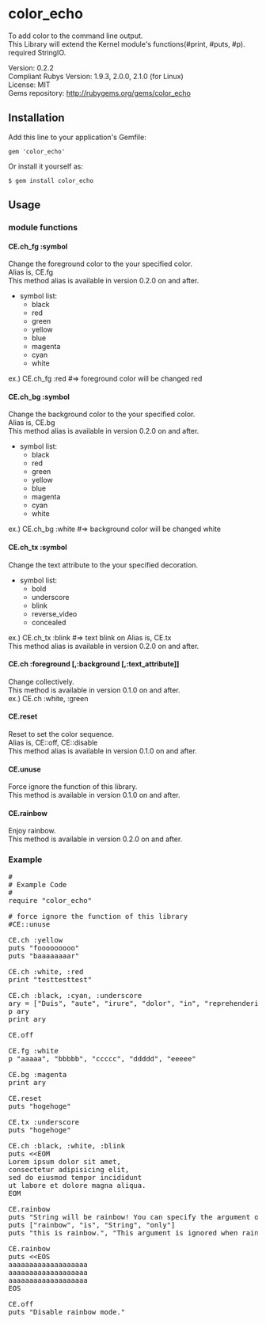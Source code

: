 # color_echo
To add color to the command line output.  
This Library will extend the Kernel module's functions(#print, #puts, #p).   
required StringIO.   

Version: 0.2.2   
Compliant Rubys Version: 1.9.3, 2.0.0, 2.1.0 (for Linux)  
License: MIT  
Gems repository: http://rubygems.org/gems/color_echo

## Installation

Add this line to your application's Gemfile:

    gem 'color_echo'

Or install it yourself as:

    $ gem install color_echo

## Usage

### module functions
#### CE.ch_fg :symbol
Change the foreground color to the your specified color.  
Alias is, CE.fg   
This method alias is available in version 0.2.0 on and after.   

* symbol list:    
    * black  
    * red   
    * green   
    * yellow  
    * blue   
    * magenta  
    * cyan  
    * white  

ex.) CE.ch_fg :red #=> foreground color will be changed red  

#### CE.ch_bg :symbol   
Change the background color to the your specified color.  
Alias is, CE.bg   
This method alias is available in version 0.2.0 on and after.   


* symbol list:    
    * black  
    * red   
    * green   
    * yellow  
    * blue   
    * magenta  
    * cyan  
    * white  

ex.) CE.ch_bg :white #=> background color will be changed white  

#### CE.ch_tx :symbol   
Change the text attribute to the your specified decoration. 

* symbol list:    
    * bold  
    * underscore  
    * blink    
    * reverse_video 
    * concealed   

ex.) CE.ch_tx :blink #=> text blink on
Alias is, CE.tx   
This method alias is available in version 0.2.0 on and after.   


#### CE.ch :foreground [,:background [,:text_attribute]]  
Change collectively.  
This method is available in version 0.1.0 on and after.   
ex.) CE.ch :white, :green   

#### CE.reset
Reset to set the color sequence.   
Alias is, CE::off, CE::disable      
This method alias is available in version 0.1.0 on and after.   

#### CE.unuse
Force ignore the function of this library.    
This method is available in version 0.1.0 on and after.   

#### CE.rainbow
Enjoy rainbow.     
This method is available in version 0.2.0 on and after.   

### Example
<pre>
#
# Example Code
#
require "color_echo"

# force ignore the function of this library
#CE::unuse

CE.ch :yellow
puts "fooooooooo"
puts "baaaaaaaar"

CE.ch :white, :red
print "testtesttest"

CE.ch :black, :cyan, :underscore
ary = ["Duis", "aute", "irure", "dolor", "in", "reprehenderit", "in", "voluptate"]
p ary
print ary

CE.off

CE.fg :white
p "aaaaa", "bbbbb", "ccccc", "ddddd", "eeeee"

CE.bg :magenta
print ary

CE.reset
puts "hogehoge"

CE.tx :underscore
puts "hogehoge"

CE.ch :black, :white, :blink
puts &lt;&lt;EOM
Lorem ipsum dolor sit amet,
consectetur adipisicing elit,
sed do eiusmod tempor incididunt
ut labore et dolore magna aliqua. 
EOM

CE.rainbow
puts "String will be rainbow! You can specify the argument only one."
puts ["rainbow", "is", "String", "only"]
puts "this is rainbow.", "This argument is ignored when rainbow mode."

CE.rainbow
puts &lt;&lt;EOS
aaaaaaaaaaaaaaaaaaa
aaaaaaaaaaaaaaaaaaa
aaaaaaaaaaaaaaaaaaa
EOS

CE.off
puts "Disable rainbow mode."
</pre>
